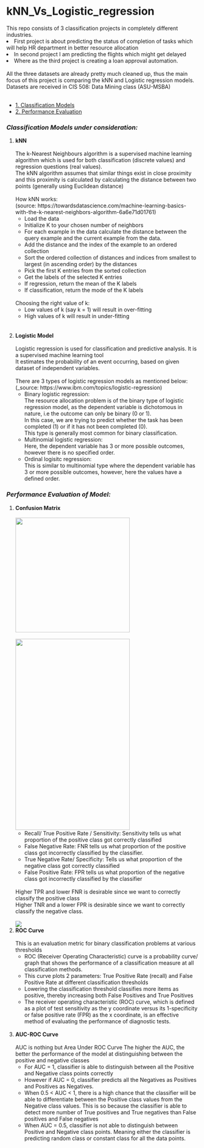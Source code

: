 <h1>kNN_Vs_Logistic_regression</h1>
This repo consists of 3 classification projects in completely different industries. 
<br>
<ui>
  <li>First project is about predicting the status of completion of tasks which will help HR department in better resource allocation</li>
  <li>In second project I am predicting the flights which might get delayed</li>
  <li>Where as the third project is creating a loan approval automation.</li>
</ui>
<br>
All the three datasets are already pretty much cleaned up, thus the main focus of this project is comparing the kNN and Logistic regression models. Datasets are received in CIS 508: Data Mining class (ASU-MSBA)<br><br>

* [1. Classification Models](#classification-models)
* [2. Performance Evaluation](#performance-evaluation)

<a class="anchor" id="classification-models"></a>
<b><h3><i>Classification Models under consideration:</i></h3></b>
<ol>
  <li>
      <b>kNN</b>
      <br><br>The k-Nearest Neighbours algorithm is a supervised machine learning algorithm which is used for both classification (discrete values) and regression questions (real values).<br>
      The kNN algorithm assumes that similar things exist in close proximity and this proximity is calculated by calculating the distance between two points (generally using Euclidean distance)<br><br>
      How kNN works:
      <br>(source: https://towardsdatascience.com/machine-learning-basics-with-the-k-nearest-neighbors-algorithm-6a6e71d01761)</br>
      <ul>
  <li>Load the data</li>          
  <li>Initialize K to your chosen number of neighbors</li>
  <li>For each example in the data calculate the distance between the query example and the current example from the data.</li>
  <li>Add the distance and the index of the example to an ordered collection</li>
  <li>Sort the ordered collection of distances and indices from smallest to largest (in ascending order) by the distances</li>
  <li>Pick the first K entries from the sorted collection</li>
  <li>Get the labels of the selected K entries</li>
  <li>If regression, return the mean of the K labels</li>
  <li>If classification, return the mode of the K labels</li>
      </ul><br>
          Choosing the right value of k:
      <ul>
  <li>Low values of k (say k = 1) will result in over-fitting</li>
  <li>High values of k will result in under-fitting</li>
      </ul>
  </li>
<br>
<br>
<li>
  <b>Logistic Model</b>
  <br>
  <br>
      Logistic regression is used for classification and predictive analysis. It is a supervised machine learning tool<br>
      It estimates the probability of an event occurring, based on given dataset of independent variables.
  <br>
  <br>
  There are 3 types of logistic regression models as mentioned below:<br>
      (_source: https://www.ibm.com/topics/logistic-regression)
  <br>
  <ul>
    <li>Binary logistic regression:<br>
      The resource allocation problem is of the binary type of logistic regression model, as the dependent variable  is dichotomous in nature, i.e the outcome can only be binary (0 or 1).<br>
      In this case, we are trying to predict whether the task has been completed (1) or if it has not been completed (0).<br>
      This type is generally most common for binary classification.<br>
    </li>
    <li>Multinomial logistic regression:<br>
      Here, the dependent variable has 3 or more possible outcomes, however there is no specified order.
    </li>
    <li>Ordinal logisitc regression:<br>
      This is similar to multinomial type where the dependent variable has 3 or more possible outcomes, however, here the values have a defined order.
    </li>
</li>
</ol>
<a class="anchor" id="performance-evaluation"></a>
<b><h3><i>Performance Evaluation of Model:</i></h3></b>
<ol>
  <li><b>Confusion Matrix</b><br><br>
      <img src = 'https://oopy.lazyrockets.com/api/v2/notion/image?src=https%3A%2F%2Fs3-us-west-2.amazonaws.com%2Fsecure.notion-static.com%2Fa7fb3ffc-5c0e-4db5-89c6-021994823e01%2FUntitled.png&blockId=d5474d00-6501-48b7-a9a1-59d5bbb640d8'
           align = "center"
             width = "300"
             height = "300"/>
      <br><br>
      <img src = 'https://upload.wikimedia.org/wikipedia/commons/thumb/2/26/Precisionrecall.svg/1200px-Precisionrecall.svg.png'
           width = "300"
           height = "500"/>
      <ul>
        <li>Recall/ True Positive Rate / Sensitivity: Sensitivity tells us what proportion of the positive class got correctly classified</li>
        <li>False Negative Rate: FNR tells us what proportion of the positive class got incorrectly classified by the classifier.</li>
        <li>True Negative Rate/ Specificity: Tells us what proportion of the negative class got correctly classified</li>  
        <li>False Positive Rate: FPR tells us what proportion of the negative class got incorrectly classified by the classifier</li>
      </ul>
      <br>
      Higher TPR and lower FNR is desirable since we want to correctly classify the positive class<br>
      Higher TNR and a lower FPR is desirable since we want to correctly classify the negative class.<br>
      <br>
      <img src = 'https://miro.medium.com/max/676/1*k6qWU7kXeCfk2KK2y3Cysg.png'/>
  </li>
  <li><b>ROC Curve</b><br><br>
    This is an evaluation metric for binary classification problems at various thresholds
    <ul>
      <li>ROC (Receiver Operating Characteristic) curve is a probability curve/ graph that shows the performance of a classification measure at all classification methods.</li>
      <li>This curve plots 2 parameters: True Positive Rate (recall) and False Positive Rate at different classification thresholds</li>
      <li>Lowering the classification threshold classifies more items as positive, thereby increasing both False Positives and True Positives</li>
      <li>The receiver operating characteristic (ROC) curve, which is defined as a plot of test sensitivity as the y coordinate versus its 1-specificity or false positive rate (FPR) as the x coordinate, is an effective method of evaluating the performance of diagnostic tests.</li>
    </ul>
    </li>
  <br>
  <li><b>AUC-ROC Curve</b><br><br>
      AUC is nothing but Area Under ROC Curve 
      The higher the AUC, the better the performance of the model at distinguishing between the positive and negative classes
      <ul>
        <li>For AUC = 1, classifier is able to distinguish between all the Positive and Negative class points correctly</li>
        <li>However if AUC = 0, classifier predicts all the Negatives as Positives and Positives as Negatives.</li>
        <li>When 0.5 < AUC < 1, there is a high chance that the classifier will be able to differentiate between the Positive class values from the Negative class values. This is so because the classifier is able to detect more number of True positives and True negatives than False positives and False negatives</li>
        <li>When AUC = 0.5, classifier is not able to distinguish between Positive and Negative class points. Meaning either the classifier is predicting random class or constant class for all the data points.</li>
    </ul>
  </li>
  </ol>
  
